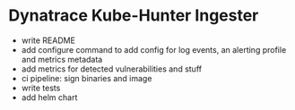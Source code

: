 # Dynatrace Kube-Hunter Ingester

- write README
- add configure command to add config for log events, an alerting profile and metrics metadata
- add metrics for detected vulnerabilities and stuff
- ci pipeline: sign binaries and image
- write tests
- add helm chart